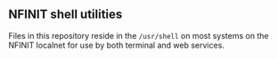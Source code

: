 NFINIT shell utilities
----------------------

Files in this repository reside in the `/usr/shell` on most systems on the NFINIT localnet for use by both terminal and web services.
